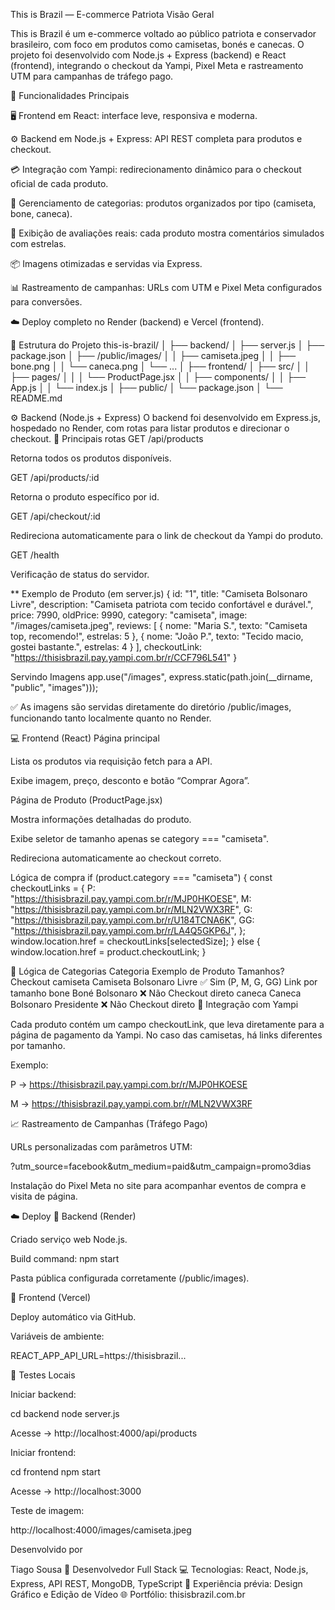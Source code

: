 This is Brazil — E-commerce Patriota
Visão Geral

This is Brazil é um e-commerce voltado ao público patriota e conservador brasileiro, com foco em produtos como camisetas, bonés e canecas.
O projeto foi desenvolvido com Node.js + Express (backend) e React (frontend), integrando o checkout da Yampi, Pixel Meta e rastreamento UTM para campanhas de tráfego pago.

🚀 Funcionalidades Principais

🖥️ Frontend em React: interface leve, responsiva e moderna.

⚙️ Backend em Node.js + Express: API REST completa para produtos e checkout.

💳 Integração com Yampi: redirecionamento dinâmico para o checkout oficial de cada produto.

🧩 Gerenciamento de categorias: produtos organizados por tipo (camiseta, bone, caneca).

🧾 Exibição de avaliações reais: cada produto mostra comentários simulados com estrelas.

📦 Imagens otimizadas e servidas via Express.

📊 Rastreamento de campanhas: URLs com UTM e Pixel Meta configurados para conversões.

☁️ Deploy completo no Render (backend) e Vercel (frontend).

🧱 Estrutura do Projeto
this-is-brazil/
│
├── backend/
│   ├── server.js
│   ├── package.json
│   ├── /public/images/
│   │     ├── camiseta.jpeg
│   │     ├── bone.png
│   │     └── caneca.png
│   └── ...
│
├── frontend/
│   ├── src/
│   │     ├── pages/
│   │     │     └── ProductPage.jsx
│   │     ├── components/
│   │     ├── App.js
│   │     └── index.js
│   ├── public/
│   └── package.json
│
└── README.md

⚙️ Backend (Node.js + Express)
O backend foi desenvolvido em Express.js, hospedado no Render, com rotas para listar produtos e direcionar o checkout.
🔹 Principais rotas
GET /api/products

Retorna todos os produtos disponíveis.

GET /api/products/:id

Retorna o produto específico por id.

GET /api/checkout/:id

Redireciona automaticamente para o link de checkout da Yampi do produto.

GET /health

Verificação de status do servidor.

** Exemplo de Produto (em server.js)
{
  id: "1",
  title: "Camiseta Bolsonaro Livre",
  description: "Camiseta patriota com tecido confortável e durável.",
  price: 7990,
  oldPrice: 9990,
  category: "camiseta",
  image: "/images/camiseta.jpeg",
  reviews: [
    { nome: "Maria S.", texto: "Camiseta top, recomendo!", estrelas: 5 },
    { nome: "João P.", texto: "Tecido macio, gostei bastante.", estrelas: 4 }
  ],
  checkoutLink: "https://thisisbrazil.pay.yampi.com.br/r/CCF796L541"
}

Servindo Imagens
app.use("/images", express.static(path.join(__dirname, "public", "images")));

✅ As imagens são servidas diretamente do diretório /public/images, funcionando tanto localmente quanto no Render.

💻 Frontend (React)
Página principal

Lista os produtos via requisição fetch para a API.

Exibe imagem, preço, desconto e botão “Comprar Agora”.

Página de Produto (ProductPage.jsx)

Mostra informações detalhadas do produto.

Exibe seletor de tamanho apenas se category === "camiseta".

Redireciona automaticamente ao checkout correto.

Lógica de compra
if (product.category === "camiseta") {
  const checkoutLinks = {
    P: "https://thisisbrazil.pay.yampi.com.br/r/MJP0HKOESE",
    M: "https://thisisbrazil.pay.yampi.com.br/r/MLN2VWX3RF",
    G: "https://thisisbrazil.pay.yampi.com.br/r/U184TCNA6K",
    GG: "https://thisisbrazil.pay.yampi.com.br/r/LA4Q5GKP6J",
  };
  window.location.href = checkoutLinks[selectedSize];
} else {
  window.location.href = product.checkoutLink;
}

🧠 Lógica de Categorias
Categoria	Exemplo de Produto	Tamanhos?	Checkout
camiseta	Camiseta Bolsonaro Livre	✅ Sim (P, M, G, GG)	Link por tamanho
bone	Boné Bolsonaro	❌ Não	Checkout direto
caneca	Caneca Bolsonaro Presidente	❌ Não	Checkout direto
🔗 Integração com Yampi

Cada produto contém um campo checkoutLink, que leva diretamente para a página de pagamento da Yampi.
No caso das camisetas, há links diferentes por tamanho.

Exemplo:

P → https://thisisbrazil.pay.yampi.com.br/r/MJP0HKOESE

M → https://thisisbrazil.pay.yampi.com.br/r/MLN2VWX3RF

📈 Rastreamento de Campanhas (Tráfego Pago)

URLs personalizadas com parâmetros UTM:

?utm_source=facebook&utm_medium=paid&utm_campaign=promo3dias

Instalação do Pixel Meta no site para acompanhar eventos de compra e visita de página.

☁️ Deploy
🔹 Backend (Render)

Criado serviço web Node.js.

Build command: npm start

Pasta pública configurada corretamente (/public/images).

🔹 Frontend (Vercel)

Deploy automático via GitHub.

Variáveis de ambiente:

REACT_APP_API_URL=https://thisisbrazil...

🧪 Testes Locais

Iniciar backend:

cd backend
node server.js

Acesse → http://localhost:4000/api/products

Iniciar frontend:

cd frontend
npm start

Acesse → http://localhost:3000

Teste de imagem:

http://localhost:4000/images/camiseta.jpeg

Desenvolvido por

Tiago Sousa
💼 Desenvolvedor Full Stack
💻 Tecnologias: React, Node.js, Express, API REST, MongoDB, TypeScript
🎨 Experiência prévia: Design Gráfico e Edição de Vídeo
🌐 Portfólio: thisisbrazil.com.br
